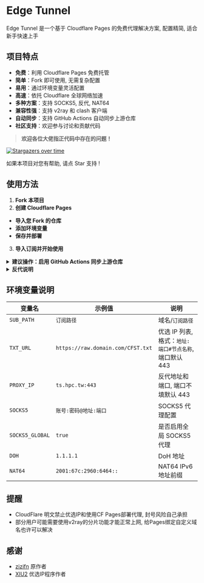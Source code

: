 # Edge Tunnel

Edge Tunnel 是一个基于 Cloudflare Pages 的免费代理解决方案, 配置精简, 适合新手快速上手

## 项目特点

- **免费**：利用 Cloudflare Pages 免费托管
- **简单**：Fork 即可使用, 无需复杂配置
- **易用**：通过环境变量灵活配置
- **高速**：依托 Cloudflare 全球网络加速
- **多种方案**：支持 SOCKS5, 反代, NAT64
- **兼容性强**：支持 v2ray 和 clash 客户端
- **自动同步**：支持 GitHub Actions 自动同步上游仓库
- **社区支持**：欢迎参与讨论和贡献代码

> **欢迎各位大佬指正代码中存在的问题！**

[![Stargazers over time](https://starchart.cc/ImLTHQ/edgetunnel.svg?variant=adaptive)](https://starchart.cc/ImLTHQ/edgetunnel)

如果本项目对您有帮助, 请点 Star 支持 !

## 使用方法

1. **Fork 本项目**
2. **创建 Cloudflare Pages**
- **导入您 Fork 的仓库**
- **添加环境变量**
- **保存并部署**
3. **导入订阅并开始使用**

<details>
<summary><strong>建议操作：启用 GitHub Actions 同步上游仓库</strong></summary>

1. 进入您 Fork 的仓库
2. 打开 `Actions` 选项卡, 点击 `Enable workflow`, 选择 `上游同步`
3. 启用后可自动同步作者的最新更新

</details>

<details>
<summary><strong>反代说明</strong></summary>

- 反代并非 `PROXY_IP`, 而是用于没有代理工具场景的简易代理
- 使用方法: https://域名/订阅路径/https://github.com/ImLTHQ/
- 你可以用于下载国外资源, 国内直连可能速度较慢

请勿用于非法用途

</details>

## 环境变量说明

| 变量名 | 示例值 | 说明 |
|-|-|-|
| `SUB_PATH` | `订阅路径` | 域名/`订阅路径` |
| `TXT_URL` | `https://raw.domain.com/CFST.txt` | 优选 IP 列表, 格式：`地址:端口#节点名称`, 端口默认 443 |
| `PROXY_IP` | `ts.hpc.tw:443` | 反代地址和端口, 端口不填默认 443 |
| `SOCKS5` | `账号:密码@地址:端口` | SOCKS5 代理配置 |
| `SOCKS5_GLOBAL` | `true` | 是否启用全局 SOCKS5 代理 |
| `DOH` | `1.1.1.1` | DoH 地址 |
| `NAT64` | `2001:67c:2960:6464::` | NAT64 IPv6 地址前缀 |

## 提醒

- CloudFlare 明文禁止优选IP和使用CF Pages部署代理, 封号风险自己承担
- 部分用户可能需要使用v2ray的分片功能才能正常上网, 给Pages绑定自定义域名也许可以解决

## 感谢
- [zizifn](https://github.com/zizifn) 原作者
- [XIU2](https://github.com/XIU2) 优选IP程序作者

